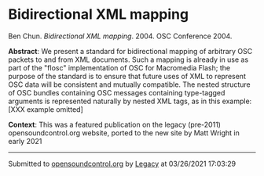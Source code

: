 # Bidirectional XML mapping

Ben Chun. *Bidirectional XML mapping*. 2004.  OSC Conference 2004. 

**Abstract**: We present a standard for bidirectional mapping of arbitrary OSC packets to and from XML documents. Such a mapping is already in use as part of the "flosc" implementation of OSC for Macromedia Flash; the purpose of the standard is to ensure that future uses of XML to represent OSC data will be consistent and mutually compatible. The nested structure of OSC bundles containing OSC messages containing type-tagged arguments is represented naturally by nested XML tags, as in this example: [XXX example omitted]

**Context**: This was a featured publication on the legacy (pre-2011) opensoundcontrol.org website, ported to the new site by Matt Wright in early 2021

---
Submitted to [opensoundcontrol.org](https://opensoundcontrol.org) by [Legacy](https://web.archive.org) at 03/26/2021 17:03:29
